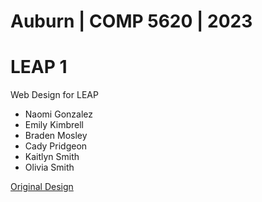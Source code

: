 # Auburn | COMP 5620 | 2023
# LEAP 1
Web Design for LEAP

- Naomi Gonzalez
- Emily Kimbrell
- Braden Mosley
- Cady Pridgeon
- Kaitlyn Smith
- Olivia Smith

[Original Design](https://leap-au.azurewebsites.net)
